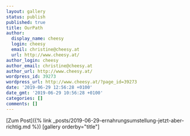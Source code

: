 ```yaml
---
layout: gallery
status: publish
published: true
title: OurPath
author:
  display_name: cheesy
  login: cheesy
  email: christine@cheesy.at
  url: http://www.cheesy.at/
author_login: cheesy
author_email: christine@cheesy.at
author_url: http://www.cheesy.at/
wordpress_id: 39273
wordpress_url: http://www.cheesy.at/?page_id=39273
date: '2019-06-29 12:56:28 +0100'
date_gmt: '2019-06-29 10:56:28 +0100'
categories: []
comments: []
---
```


[Zum Post]({% link _posts/2019-06-29-ernahrungsumstellung-jetzt-aber-richtig.md %})
[gallery orderby="title"]
